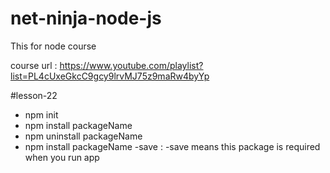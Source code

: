 # net-ninja-node-js
This for node course 

course url : https://www.youtube.com/playlist?list=PL4cUxeGkcC9gcy9lrvMJ75z9maRw4byYp


#lesson-22 

* npm init 
* npm install packageName 
* npm uninstall packageName 
* npm install packageName -save : -save means this package is required when you run app 
